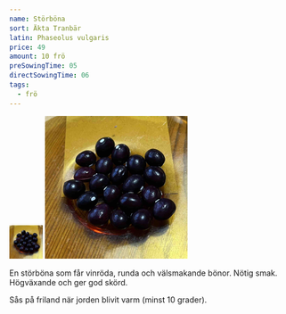 ```yaml
---
name: Störböna
sort: Äkta Tranbär
latin: Phaseolus vulgaris
price: 49
amount: 10 frö
preSowingTime: 05
directSowingTime: 06
tags:
  - frö
---
```


<img src="/img/fro-tranbar.jpg" width="60" data-srcset="1x, 1.5x, 2x" alt="Störböna Äkta tranbär" class="thumb">
<img src="/img/fro-tranbar.jpg" width="256" data-srcset="1x, 1.5x, 2x" alt="Störböna Äkta tranbär">

En störböna som får vinröda, runda och välsmakande bönor. Nötig smak. Högväxande och ger god skörd.

Sås på friland när jorden blivit varm (minst 10 grader).
